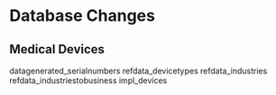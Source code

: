 # Database Changes

## Medical Devices

datagenerated_serialnumbers
refdata_devicetypes
refdata_industries
refdata_industriestobusiness
impl_devices


